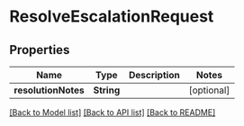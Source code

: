 # ResolveEscalationRequest

## Properties
Name | Type | Description | Notes
------------ | ------------- | ------------- | -------------
**resolutionNotes** | **String** |  | [optional] 

[[Back to Model list]](../README.md#documentation-for-models) [[Back to API list]](../README.md#documentation-for-api-endpoints) [[Back to README]](../README.md)


